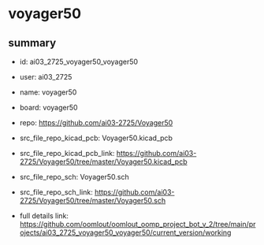 # voyager50
 
## summary 
* id: ai03_2725_voyager50_voyager50
* user: ai03_2725
* name: voyager50
* board: voyager50
* repo: https://github.com/ai03-2725/Voyager50
* src_file_repo_kicad_pcb: Voyager50.kicad_pcb
* src_file_repo_kicad_pcb_link: https://github.com/ai03-2725/Voyager50/tree/master/Voyager50.kicad_pcb


* src_file_repo_sch: Voyager50.sch
* src_file_repo_sch_link: https://github.com/ai03-2725/Voyager50/tree/master/Voyager50.sch
* full details link: https://github.com/oomlout/oomlout_oomp_project_bot_v_2/tree/main/projects/ai03_2725_voyager50_voyager50/current_version/working  






